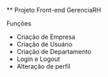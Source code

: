 ** Projeto Front-end GerenciaRH

Funções
- Criação de Empresa
- Criação de Usuário
- Criação de Departamento
- Login e Logout
- Alteração de perfil